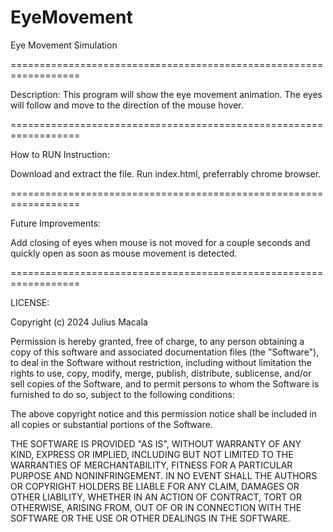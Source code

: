 # EyeMovement
Eye Movement Simulation

==================================================================

Description: This program will show the eye movement animation. The eyes will follow and move to the direction of the mouse hover.

==================================================================

How to RUN Instruction:

Download and extract the file. Run index.html, preferrably chrome browser.

==================================================================

Future Improvements:

Add closing of eyes when mouse is not moved for a couple seconds and quickly open as soon as mouse movement is detected.

==================================================================

LICENSE:

Copyright (c) 2024 Julius Macala

Permission is hereby granted, free of charge, to any person obtaining a copy of this software and associated documentation files (the "Software"), to deal in the Software without restriction, including without limitation the rights to use, copy, modify, merge, publish, distribute, sublicense, and/or sell copies of the Software, and to permit persons to whom the Software is furnished to do so, subject to the following conditions:

The above copyright notice and this permission notice shall be included in all copies or substantial portions of the Software.

THE SOFTWARE IS PROVIDED "AS IS", WITHOUT WARRANTY OF ANY KIND, EXPRESS OR IMPLIED, INCLUDING BUT NOT LIMITED TO THE WARRANTIES OF MERCHANTABILITY, FITNESS FOR A PARTICULAR PURPOSE AND NONINFRINGEMENT. IN NO EVENT SHALL THE AUTHORS OR COPYRIGHT HOLDERS BE LIABLE FOR ANY CLAIM, DAMAGES OR OTHER LIABILITY, WHETHER IN AN ACTION OF CONTRACT, TORT OR OTHERWISE, ARISING FROM, OUT OF OR IN CONNECTION WITH THE SOFTWARE OR THE USE OR OTHER DEALINGS IN THE SOFTWARE.
